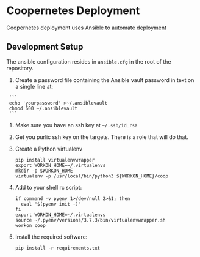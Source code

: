 # Coopernetes Deployment

Coopernetes deployment uses Ansible to automate deployment

## Development Setup

  The ansible configuration resides in `ansible.cfg` in the root of the repository.

  1.  Create a password file containing the Ansible vault password in text on a single line at:

     ```
     echo 'yourpassword' >~/.ansiblevault
     chmod 600 ~/.ansiblevault
     ```

  1. Make sure you have an ssh key at `~/.ssh/id_rsa`

  1. Get you purlic ssh key on the targets. There is a role that
     will do that.

  1. Create a Python virtualenv
     ```
     pip install virtualenvwrapper
     export WORKON_HOME=~/.virtualenvs
     mkdir -p $WORKON_HOME
     virtualenv -p /usr/local/bin/python3 ${WORKON_HOME}/coop
     ```

  1. Add to your shell rc script:
     ```
     if command -v pyenv 1>/dev/null 2>&1; then
       eval "$(pyenv init -)"
     fi
     export WORKON_HOME=~/.virtualenvs
     source ~/.pyenv/versions/3.7.3/bin/virtualenvwrapper.sh
     workon coop
     ```

  1. Install the required software:
     ```
     pip install -r requirements.txt
     ```
